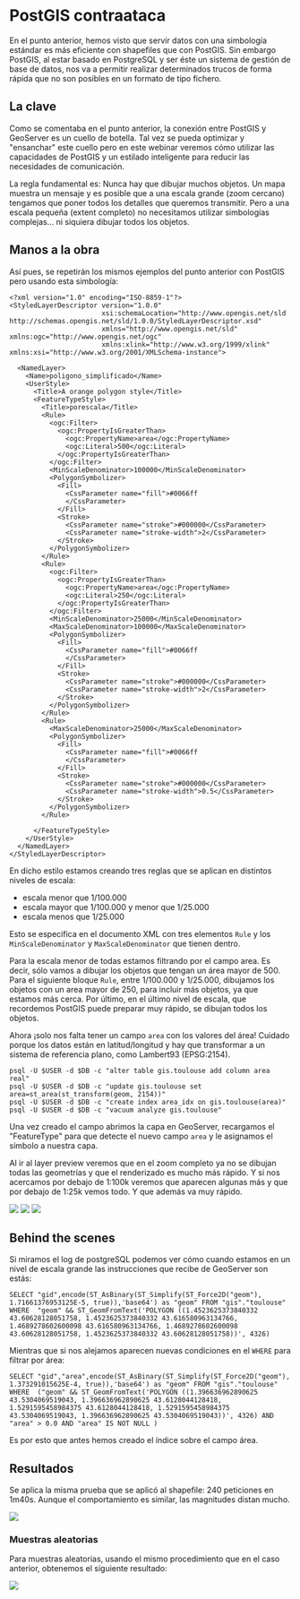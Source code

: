 # PostGIS contraataca

En el punto anterior, hemos visto que servir datos con una simbología estándar es más eficiente con shapefiles que con PostGIS. Sin embargo PostGIS, al estar basado en PostgreSQL y ser éste un sistema de gestión de base de datos, nos va a permitir realizar determinados trucos de forma rápida que no son posibles en un formato de tipo fichero.

## La clave

Como se comentaba en el punto anterior, la conexión entre PostGIS y GeoServer es un cuello de botella. Tal vez se pueda optimizar y "ensanchar" este cuello pero en este webinar veremos cómo utilizar las capacidades de PostGIS y un estilado inteligente para reducir las necesidades de comunicación.

La regla fundamental es: Nunca hay que dibujar muchos objetos. Un mapa muestra un mensaje y es posible que a una escala grande (zoom cercano) tengamos que poner todos los detalles que queremos transmitir. Pero a una escala pequeña (extent completo) no necesitamos utilizar simbologías complejas... ni siquiera dibujar todos los objetos.

## Manos a la obra

Así pues, se repetirán los mismos ejemplos del punto anterior con PostGIS pero usando esta simbología:
  

	<?xml version="1.0" encoding="ISO-8859-1"?>
	<StyledLayerDescriptor version="1.0.0"
	                       xsi:schemaLocation="http://www.opengis.net/sld http://schemas.opengis.net/sld/1.0.0/StyledLayerDescriptor.xsd"
	                       xmlns="http://www.opengis.net/sld" xmlns:ogc="http://www.opengis.net/ogc"
	                       xmlns:xlink="http://www.w3.org/1999/xlink" xmlns:xsi="http://www.w3.org/2001/XMLSchema-instance">
	
	  <NamedLayer>
	    <Name>poligono_simplificado</Name>
	    <UserStyle>
	      <Title>A orange polygon style</Title>
	      <FeatureTypeStyle>
	        <Title>porescala</Title>
	        <Rule>
	          <ogc:Filter>
	            <ogc:PropertyIsGreaterThan>
	              <ogc:PropertyName>area</ogc:PropertyName>
	              <ogc:Literal>500</ogc:Literal>
	            </ogc:PropertyIsGreaterThan>
	          </ogc:Filter>
	          <MinScaleDenominator>100000</MinScaleDenominator>
	          <PolygonSymbolizer>
	            <Fill>
	              <CssParameter name="fill">#0066ff
	              </CssParameter>
	            </Fill>
	            <Stroke>
	              <CssParameter name="stroke">#000000</CssParameter>
	              <CssParameter name="stroke-width">2</CssParameter>
	            </Stroke>
	          </PolygonSymbolizer>
	        </Rule>
	        <Rule>
	          <ogc:Filter>
	            <ogc:PropertyIsGreaterThan>
	              <ogc:PropertyName>area</ogc:PropertyName>
	              <ogc:Literal>250</ogc:Literal>
	            </ogc:PropertyIsGreaterThan>
	          </ogc:Filter>
	          <MinScaleDenominator>25000</MinScaleDenominator>
	          <MaxScaleDenominator>100000</MaxScaleDenominator>
	          <PolygonSymbolizer>
	            <Fill>
	              <CssParameter name="fill">#0066ff
	              </CssParameter>
	            </Fill>
	            <Stroke>
	              <CssParameter name="stroke">#000000</CssParameter>
	              <CssParameter name="stroke-width">2</CssParameter>
	            </Stroke>
	          </PolygonSymbolizer>
	        </Rule>
	        <Rule>
	          <MaxScaleDenominator>25000</MaxScaleDenominator>
	          <PolygonSymbolizer>
	            <Fill>
	              <CssParameter name="fill">#0066ff
	              </CssParameter>
	            </Fill>
	            <Stroke>
	              <CssParameter name="stroke">#000000</CssParameter>
	              <CssParameter name="stroke-width">0.5</CssParameter>
	            </Stroke>
	          </PolygonSymbolizer>
	        </Rule>
	
	      </FeatureTypeStyle>
	    </UserStyle>
	  </NamedLayer>
	</StyledLayerDescriptor>

En dicho estilo estamos creando tres reglas que se aplican en distintos niveles de escala:

* escala menor que 1/100.000
* escala mayor que 1/100.000 y menor que 1/25.000
* escala menos que 1/25.000

Esto se especifica en el documento XML con tres elementos `Rule` y los `MinScaleDenominator` y `MaxScaleDenominator` que tienen dentro.

Para la escala menor de todas estamos filtrando por el campo area. Es decir, sólo vamos a dibujar los objetos que tengan un área mayor de 500. Para el siguiente bloque `Rule`, entre 1/100.000 y 1/25.000, dibujamos los objetos con un area mayor de 250, para incluir más objetos, ya que estamos más cerca. Por último, en el último nivel de escala, que recordemos PostGIS puede preparar muy rápido, se dibujan todos los objetos.

Ahora ¡solo nos falta tener un campo `area` con los valores del área! Cuidado porque los datos están en latitud/longitud y hay que transformar a un sistema de referencia plano, como Lambert93 (EPSG:2154).

	psql -U $USER -d $DB -c "alter table gis.toulouse add column area real"
	psql -U $USER -d $DB -c "update gis.toulouse set area=st_area(st_transform(geom, 2154))"
	psql -U $USER -d $DB -c "create index area_idx on gis.toulouse(area)"
	psql -U $USER -d $DB -c "vacuum analyze gis.toulouse"

Una vez creado el campo abrimos la capa en GeoServer, recargamos el "FeatureType" para que detecte el nuevo campo `area` y le asignamos el símbolo a nuestra capa.

Al ir al layer preview veremos que en el zoom completo ya no se dibujan todas las geometrías y que el renderizado es mucho más rápido. Y si nos acercamos por debajo de 1:100k veremos que aparecen algunas más y que por debajo de 1:25k vemos todo. Y que además va muy rápido.

![](_images/styles/greater_100k.png)
![](_images/styles/68k.png)
![](_images/styles/under_25k.png)

## Behind the scenes

Si miramos el log de postgreSQL podemos ver cómo cuando estamos en un nivel de escala grande las instrucciones que recibe de GeoServer son estás:

	SELECT "gid",encode(ST_AsBinary(ST_Simplify(ST_Force2D("geom"), 1.71661376953125E-5, true)),'base64') as "geom" FROM "gis"."toulouse" WHERE  "geom" && ST_GeomFromText('POLYGON ((1.4523625373840332 43.60628128051758, 1.4523625373840332 43.616580963134766, 1.4689278602600098 43.616580963134766, 1.4689278602600098 43.60628128051758, 1.4523625373840332 43.60628128051758))', 4326)

Mientras que si nos alejamos aparecen nuevas condiciones en el `WHERE` para filtrar por área:

	SELECT "gid","area",encode(ST_AsBinary(ST_Simplify(ST_Force2D("geom"), 1.373291015625E-4, true)),'base64') as "geom" FROM "gis"."toulouse" WHERE  ("geom" && ST_GeomFromText('POLYGON ((1.396636962890625 43.5304069519043, 1.396636962890625 43.6128044128418, 1.5291595458984375 43.6128044128418, 1.5291595458984375 43.5304069519043, 1.396636962890625 43.5304069519043))', 4326) AND "area" > 0.0 AND "area" IS NOT NULL )

Es por esto que antes hemos creado el índice sobre el campo área.

## Resultados

Se aplica la misma prueba que se aplicó al shapefile: 240 peticiones en 1m40s. Aunque el comportamiento es similar, las magnitudes distan mucho.

![](_images/styles/pg-full-concurrent.png)

### Muestras aleatorias

Para muestras aleatorias, usando el mismo procedimiento que en el caso anterior, obtenemos el siguiente resultado:

![](_images/postgis_estilos_aleatorio.png)